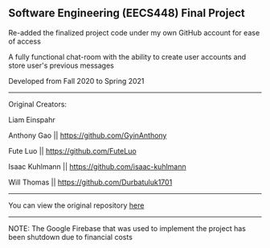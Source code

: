 Software Engineering (EECS448) Final Project
--

Re-added the finalized project code under my own GitHub account for ease of access

A fully functional chat-room with the ability to create user accounts and store user's previous messages

Developed from Fall 2020 to Spring 2021

--------------------------------------------------------------------------------------------------------
Original Creators:

Liam Einspahr

Anthony Gao || https://github.com/GyinAnthony 

Fute Luo || https://github.com/FuteLuo

Isaac Kuhlmann || https://github.com/isaac-kuhlmann

Will Thomas || https://github.com/Durbatuluk1701
 
--------------------------------------------------------------------------------------------------------
You can view the original repository [here](https://github.com/isaac-kuhlmann/eecs-448-chat-room)

--------------------------------------------------------------------------------------------------------
NOTE: The Google Firebase that was used to implement the project has been shutdown due to financial costs



